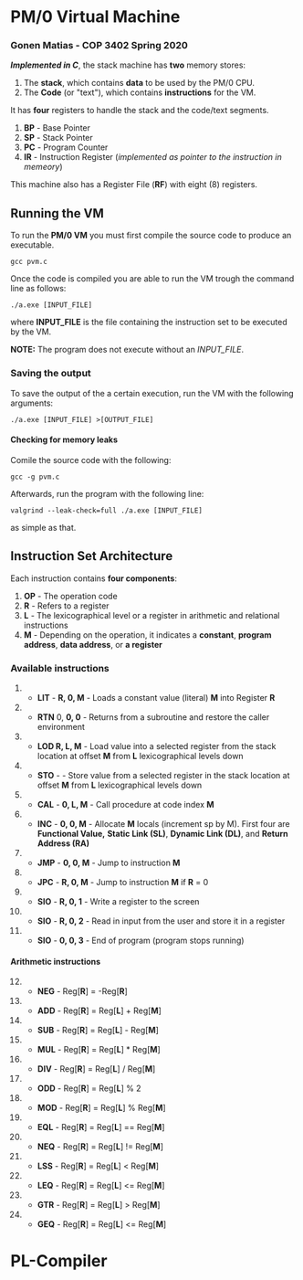 # PM/0 Virtual Machine
### Gonen Matias - COP 3402 Spring 2020
***Implemented in C***, the stack machine has **two** memory stores:
 1. The **stack**, which contains **data** to be used by the PM/0 CPU.
 2. The **Code** (or "text"), which contains **instructions** for the VM.

It has **four** registers to handle the stack and the code/text segments.

 1. **BP** - Base Pointer
 2. **SP** - Stack Pointer
 3. **PC** - Program Counter
 4. **IR**  - Instruction Register (*implemented as pointer to the instruction in memeory*)

This machine also has a Register File (**RF**) with eight (8) registers.

## Running the VM
To run the **PM/0 VM** you must first compile the source code to produce an executable.

    gcc pvm.c
    
 Once the code is compiled you are able to run the VM trough the command line as follows:
 
    ./a.exe [INPUT_FILE]

where **INPUT_FILE** is the file containing the instruction set to be executed by the VM.

**NOTE:** The program does not execute without an *INPUT_FILE*.

### Saving the output
To save the output of the a certain execution, run the VM with the following arguments:
 
    ./a.exe [INPUT_FILE] >[OUTPUT_FILE]

#### Checking for memory leaks
Comile the source code with the following:

    gcc -g pvm.c
    
Afterwards, run the program with the following line:

    valgrind --leak-check=full ./a.exe [INPUT_FILE] 
 as simple as that.


## Instruction Set Architecture
Each instruction contains **four components**: 

 1. **OP** - The operation code
 2. **R** -  Refers to a register
 3. **L** - The lexicographical level or a register in arithmetic and relational instructions
 4. **M** - Depending on the operation, it indicates a **constant**, **program address**, **data address**, or **a register**

### Available instructions
01. - **LIT** -  **R, 0, M** - Loads a constant value (literal) **M** into Register **R**

02. - **RTN**  0, **0, 0** - Returns from a subroutine and restore the caller environment

03. - **LOD  R, L, M**  - Load value into a selected register from the stack location at offset **M** from **L** lexicographical levels down

04. - **STO** -  - Store value from a selected register in the stack location at  offset **M** from **L** lexicographical levels down

05. - **CAL** - **0, L, M** - Call procedure at code index **M**

06. - **INC** - **0, 0, M** - Allocate **M** locals (increment sp by M). First four are **Functional Value,** **Static Link (SL)**, **Dynamic Link (DL)**,  and **Return Address (RA)**

07. - **JMP** - **0, 0, M** - Jump to instruction **M**

08. - **JPC** - **R, 0, M** - Jump to instruction **M** if **R** = 0

09. - **SIO** - **R, 0, 1** - Write a register to the screen

10. - **SIO** - **R, 0, 2** - Read in input from the user and store it in a register

11. - **SIO** - **0, 0, 3** - End of program (program stops running)

#### Arithmetic instructions
12. - **NEG** - Reg[**R**] = -Reg[**R**]
13. - **ADD** - Reg[**R**] = Reg[**L**] + Reg[**M**]
14. - **SUB** - Reg[**R**] = Reg[**L**] - Reg[**M**]
15. - **MUL** - Reg[**R**] = Reg[**L**] * Reg[**M**]
16. - **DIV** - Reg[**R**] = Reg[**L**] / Reg[**M**]
17. - **ODD** - Reg[**R**] = Reg[**L**] % 2
18. - **MOD** - Reg[**R**] = Reg[**L**] % Reg[**M**]
19. - **EQL** - Reg[**R**] = Reg[**L**] == Reg[**M**]
20. - **NEQ** - Reg[**R**] = Reg[**L**] != Reg[**M**]
21. - **LSS** - Reg[**R**] = Reg[**L**] < Reg[**M**]
22. - **LEQ** - Reg[**R**] = Reg[**L**] <= Reg[**M**]
23. - **GTR** - Reg[**R**] = Reg[**L**] > Reg[**M**]
24. - **GEQ** - Reg[**R**] = Reg[**L**] <= Reg[**M**]
# PL-Compiler
